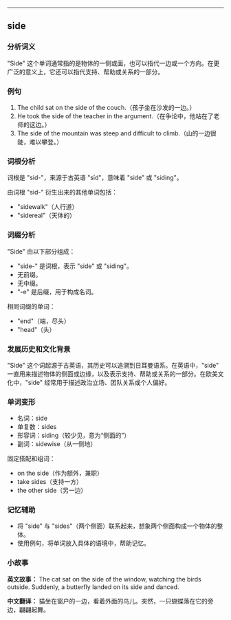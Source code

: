 
---------------
## side
### 分析词义

"Side" 这个单词通常指的是物体的一侧或面，也可以指代一边或一个方向。在更广泛的意义上，它还可以指代支持、帮助或关系的一部分。

### 例句

1. The child sat on the side of the couch.（孩子坐在沙发的一边。）
2. He took the side of the teacher in the argument.（在争论中，他站在了老师的这边。）
3. The side of the mountain was steep and difficult to climb.（山的一边很陡，难以攀登。）

### 词根分析

词根是 "sid-"，来源于古英语 "sīd"，意味着 "side" 或 "siding"。

由词根 "sid-" 衍生出来的其他单词包括：
- "sidewalk"（人行道）
- "sidereal"（天体的）

### 词缀分析

"Side" 由以下部分组成：
- "side-" 是词根，表示 "side" 或 "siding"。
- 无前缀。
- 无中缀。
- "-e" 是后缀，用于构成名词。

相同词缀的单词：
- "end"（端，尽头）
- "head"（头）

### 发展历史和文化背景

"Side" 这个词起源于古英语，其历史可以追溯到日耳曼语系。在英语中，"side" 一直用来描述物体的侧面或边缘，以及表示支持、帮助或关系的一部分。在欧美文化中，"side" 经常用于描述政治立场、团队关系或个人偏好。

### 单词变形

- 名词：side
- 单复数：sides
- 形容词：siding（较少见，意为“侧面的”）
- 副词：sidewise（从一侧地）

固定搭配和组词：
- on the side（作为额外，兼职）
- take sides（支持一方）
- the other side（另一边）

### 记忆辅助

- 将 "side" 与 "sides"（两个侧面）联系起来，想象两个侧面构成一个物体的整体。
- 使用例句，将单词放入具体的语境中，帮助记忆。

### 小故事

**英文故事：**
The cat sat on the side of the window, watching the birds outside. Suddenly, a butterfly landed on its side and danced.

**中文翻译：**
猫坐在窗户的一边，看着外面的鸟儿。突然，一只蝴蝶落在它的旁边，翩翩起舞。

